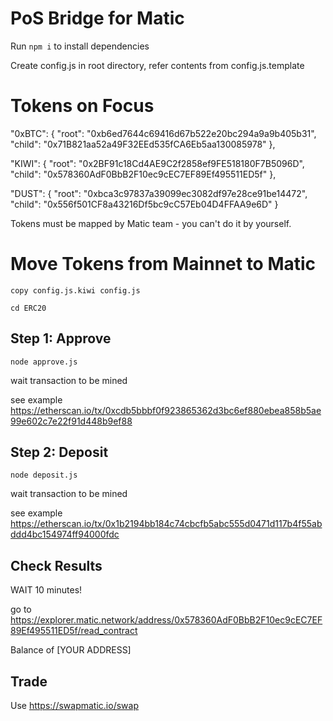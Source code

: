 # PoS Bridge for Matic

Run `npm i` to install dependencies<br/>

Create config.js in root directory, refer contents from config.js.template

# Tokens on Focus

"0xBTC": {
    "root": "0xb6ed7644c69416d67b522e20bc294a9a9b405b31",
    "child": "0x71B821aa52a49F32EEd535fCA6Eb5aa130085978"
  },
  
  "KIWI": {
    "root": "0x2BF91c18Cd4AE9C2f2858ef9FE518180F7B5096D",
    "child": "0x578360AdF0BbB2F10ec9cEC7EF89Ef495511ED5f"
  },
  
  "DUST": {
    "root": "0xbca3c97837a39099ec3082df97e28ce91be14472",
    "child": "0x556f501CF8a43216Df5bc9cC57Eb04D4FFAA9e6D"
  }

Tokens must be mapped by Matic team - you can't do it by yourself.

# Move Tokens from Mainnet to Matic

`copy config.js.kiwi config.js`

`cd ERC20`

## Step 1: Approve

`node approve.js`

wait transaction to be mined

see example https://etherscan.io/tx/0xcdb5bbbf0f923865362d3bc6ef880ebea858b5ae99e602c7e22f91d448b9ef88

## Step 2: Deposit

`node deposit.js`

wait transaction to be mined

see example https://etherscan.io/tx/0x1b2194bb184c74cbcfb5abc555d0471d117b4f55abddd4bc154974ff94000fdc

## Check Results

WAIT 10 minutes!

go to https://explorer.matic.network/address/0x578360AdF0BbB2F10ec9cEC7EF89Ef495511ED5f/read_contract

Balance of [YOUR ADDRESS]

## Trade

Use https://swapmatic.io/swap


